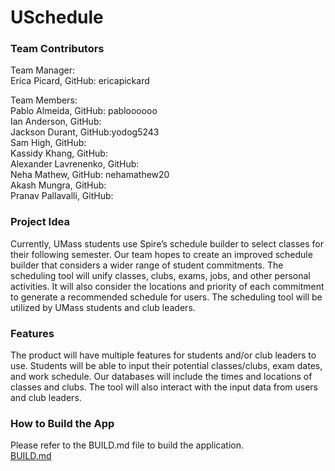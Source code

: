 # USchedule #

### Team Contributors ###

Team Manager:\
Erica Picard, GitHub: ericapickard

Team Members:\
Pablo Almeida, GitHub: pabloooooo\
Ian Anderson, GitHub:\
Jackson Durant, GitHub:yodog5243\
Sam High, GitHub:\
Kassidy Khang, GitHub:\
Alexander Lavrenenko, GitHub:\
Neha Mathew, GitHub: nehamathew20\
Akash Mungra, GitHub:\
Pranav Pallavalli, GitHub:

### Project Idea ###

Currently, UMass students use Spire’s schedule builder to select classes for their following semester. Our team hopes to create an improved schedule builder that considers a wider range of student commitments. The scheduling tool will unify classes, clubs, exams, jobs, and other personal activities. It will also consider the locations and priority of each commitment to generate a recommended schedule for users. The scheduling tool will be utilized by UMass students and club leaders.


### Features ###

The product will have multiple features for students and/or club leaders to use. Students will be able to input their potential classes/clubs, exam dates, and work schedule. Our databases will include the times and locations of classes and clubs. The tool will also interact with the input data from users and club leaders. 


### How to Build the App ###
Please refer to the BUILD.md file to build the application.\
[BUILD.md](BUILD.md)
